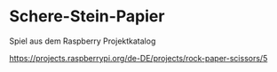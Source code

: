 # Schere-Stein-Papier
Spiel aus dem Raspberry Projektkatalog


https://projects.raspberrypi.org/de-DE/projects/rock-paper-scissors/5
